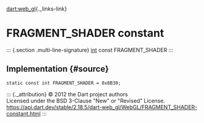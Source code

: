 [dart:web\_gl](../../dart-web_gl/dart-web_gl-library){._links-link}

FRAGMENT\_SHADER constant
=========================

::: {.section .multi-line-signature}
[int](../../dart-core/int-class) const FRAGMENT\_SHADER
:::

Implementation {#source}
--------------

``` {.language-dart data-language="dart"}
static const int FRAGMENT_SHADER = 0x8B30;
```

::: {._attribution}
© 2012 the Dart project authors\
Licensed under the BSD 3-Clause \"New\" or \"Revised\" License.\
<https://api.dart.dev/stable/2.18.5/dart-web_gl/WebGL/FRAGMENT_SHADER-constant.html>
:::
